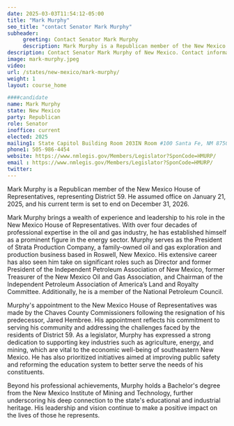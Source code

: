 ```yaml
---
date: 2025-03-03T11:54:12-05:00
title: "Mark Murphy"
seo_title: "contact Senator Mark Murphy"
subheader:
     greeting: Contact Senator Mark Murphy
     description: Mark Murphy is a Republican member of the New Mexico House of Representatives, representing District 59. He assumed office on January 21, 2025, and his current term is set to end on December 31, 2026.
description: Contact Senator Mark Murphy of New Mexico. Contact information for Mark Murphy includes email address, phone number, and mailing address.
image: mark-murphy.jpeg
video:
url: /states/new-mexico/mark-murphy/
weight: 1
layout: course_home

####candidate
name: Mark Murphy
state: New Mexico
party: Republican
role: Senator
inoffice: current
elected: 2025
mailing1: State Capitol Building Room 203IN Room #100 Santa Fe, NM 87501
phone1: 505-986-4454
website: https://www.nmlegis.gov/Members/Legislator?SponCode=HMURP/
email : https://www.nmlegis.gov/Members/Legislator?SponCode=HMURP/
twitter: 
---
```

Mark Murphy is a Republican member of the New Mexico House of Representatives, representing District 59. He assumed office on January 21, 2025, and his current term is set to end on December 31, 2026.

Mark Murphy brings a wealth of experience and leadership to his role in the New Mexico House of Representatives. With over four decades of professional expertise in the oil and gas industry, he has established himself as a prominent figure in the energy sector. Murphy serves as the President of Strata Production Company, a family-owned oil and gas exploration and production business based in Roswell, New Mexico. His extensive career has also seen him take on significant roles such as Director and former President of the Independent Petroleum Association of New Mexico, former Treasurer of the New Mexico Oil and Gas Association, and Chairman of the Independent Petroleum Association of America’s Land and Royalty Committee. Additionally, he is a member of the National Petroleum Council.

Murphy's appointment to the New Mexico House of Representatives was made by the Chaves County Commissioners following the resignation of his predecessor, Jared Hembree. His appointment reflects his commitment to serving his community and addressing the challenges faced by the residents of District 59. As a legislator, Murphy has expressed a strong dedication to supporting key industries such as agriculture, energy, and mining, which are vital to the economic well-being of southeastern New Mexico. He has also prioritized initiatives aimed at improving public safety and reforming the education system to better serve the needs of his constituents.

Beyond his professional achievements, Murphy holds a Bachelor's degree from the New Mexico Institute of Mining and Technology, further underscoring his deep connection to the state's educational and industrial heritage. His leadership and vision continue to make a positive impact on the lives of those he represents.
